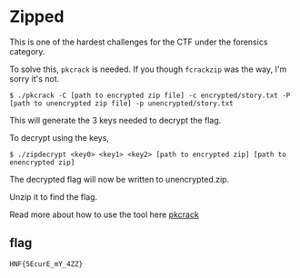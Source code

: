 # Zipped

This is one of the hardest challenges for the CTF under the forensics category.

To solve this, `pkcrack` is needed. If you though `fcrackzip` was the way, I'm sorry it's not.

`$ ./pkcrack -C [path to encrypted zip file] -c encrypted/story.txt -P [path to unencrypted zip file] -p unencrypted/story.txt`

This will generate the 3 keys needed to decrypt the flag.

To decrypt using the keys,

`$ ./zipdecrypt <key0> <key1> <key2> [path to encrypted zip] [path to enencrypted zip]`

The decrypted flag will now be written to unencrypted.zip. 

Unzip it to find the flag.

Read more about how to use the tool here [pkcrack](https://www.unix-ag.uni-kl.de/~conrad/krypto/pkcrack/pkcrack-readme.html)

## flag

`HNF{5EcurE_mY_4ZZ}`

